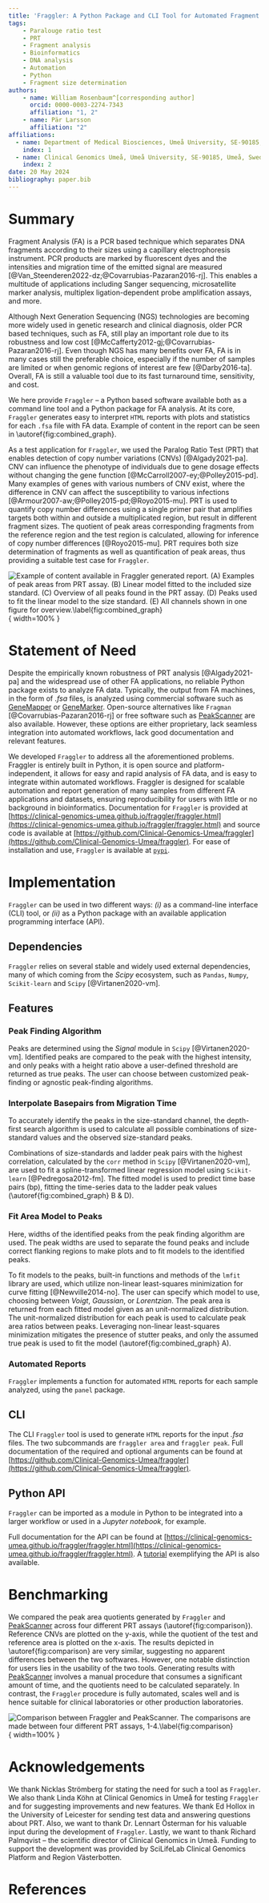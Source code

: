 ```yaml
---
title: 'Fraggler: A Python Package and CLI Tool for Automated Fragment Analysis'
tags:
    - Paralouge ratio test
    - PRT
    - Fragment analysis
    - Bioinformatics
    - DNA analysis
    - Automation
    - Python
    - Fragment size determination
authors:
    - name: William Rosenbaum^[corresponding author]
      orcid: 0000-0003-2274-7343
      affiliation: "1, 2"
    - name: Pär Larsson
      affiliation: "2"
affiliations:
  - name: Department of Medical Biosciences, Umeå University, SE-90185, Umeå, Sweden
    index: 1
  - name: Clinical Genomics Umeå, Umeå University, SE-90185, Umeå, Sweden
    index: 2
date: 20 May 2024
bibliography: paper.bib
---
```


# Summary

Fragment Analysis (FA) is a PCR based technique which separates DNA fragments according to their sizes using a capillary electrophoresis instrument. PCR products are marked by fluorescent dyes and the intensities and migration time of the emitted signal are measured [@Van_Steenderen2022-dz;@Covarrubias-Pazaran2016-rj]. This enables a multitude of applications including Sanger sequencing, microsatellite marker analysis, multiplex ligation-dependent probe amplification assays, and more.   

Although Next Generation Sequencing (NGS) technologies are becoming more widely used in genetic research and clinical diagnosis, older PCR based techniques, such as FA, still play an important role due to its robustness and low cost [@McCafferty2012-gj;@Covarrubias-Pazaran2016-rj]. Even though NGS has many benefits over FA, FA is in many cases still the preferable choice, especially if the number of samples are limited or when genomic regions of interest are few [@Darby2016-ta]. Overall, FA is still a valuable tool due to its fast turnaround time, sensitivity, and cost.

We here provide `Fraggler` – a Python based software available both as a command line tool and a Python package for FA analysis. At its core, `Fraggler` generates easy to interpret `HTML` reports with plots and statistics for each `.fsa` file with FA data. Example of content in the report can be seen in \autoref{fig:combined_graph}.

As a test application for `Fraggler`, we used the Paralog Ratio Test (PRT) that enables detection of copy number variations (CNVs) [@Algady2021-pa]. CNV can influence the phenotype of individuals due to gene dosage effects without changing the gene function [@McCarroll2007-ey;@Polley2015-pd]. Many examples of genes with various numbers of CNV exist, where the difference in CNV can affect the susceptibility to various infections [@Armour2007-aw;@Polley2015-pd;@Royo2015-mu]. PRT is used to quantify copy number differences using a single primer pair that amplifies targets both within and outside a multiplicated region, but result in different fragment sizes. The quotient of peak areas corresponding fragments from the reference region and the test region is calculated, allowing for inference of copy number differences [@Royo2015-mu]. PRT requires both size determination of fragments as well as quantification of peak areas, thus providing a suitable test case for `Fraggler`. 

![Example of content available in `Fraggler` generated report. (A) Examples of peak areas from PRT assay. (B) Linear model fitted to the included size standard. (C) Overview of all peaks found in the PRT assay. (D) Peaks used to fit the linear model to the size standard. (E) All channels shown in one figure for overview.\label{fig:combined_graph}](combined.png){ width=100% }

# Statement of Need

Despite the empirically known robustness of PRT analysis [@Algady2021-pa] and the widespread use of other FA applications, no reliable Python package exists to analyze FA data. Typically, the output from FA machines, in the form of _.fsa_ files, is analyzed using commercial software such as [GeneMapper](https://www.thermofisher.com/order/catalog/product/4475073) or [GeneMarker](https://softgenetics.com/products/genemarker/). Open-source alternatives like `Fragman` [@Covarrubias-Pazaran2016-rj] or free software such as [PeakScanner](https://www.thermofisher.com/order/catalog/product/4381867) are also available. However, these options are either proprietary, lack seamless integration into automated workflows, lack good documentation and relevant features.

We developed `Fraggler` to address all the aforementioned problems. Fraggler is entirely built in Python, it is open source and platform-independent, it allows for easy and rapid analysis of FA data, and is easy to integrate within automated workflows. Fraggler is designed for scalable automation and report generation of many samples from different FA applications and datasets, ensuring reproducibility for users with little or no background in bioinformatics. Documentation for `Fraggler` is provided at [https://clinical-genomics-umea.github.io/fraggler/fraggler.html](https://clinical-genomics-umea.github.io/fraggler/fraggler.html) and source code is available at [https://github.com/Clinical-Genomics-Umea/fraggler](https://github.com/Clinical-Genomics-Umea/fraggler). For ease of installation and use, `Fraggler` is available at [`pypi`](https://pypi.org/project/fraggler/). 

# Implementation

`Fraggler` can be used in two different ways: _(i)_ as a command-line interface (CLI) tool, or _(ii)_ as a Python package with an available application programming interface (API).

## Dependencies 

`Fraggler` relies on several stable and widely used external dependencies, many of which coming from the _Scipy_ ecosystem, such as `Pandas`, `Numpy`, `Scikit-learn` and `Scipy` [@Virtanen2020-vm]. 

## Features

### Peak Finding Algorithm

Peaks are determined using the _Signal_ module in `Scipy` [@Virtanen2020-vm]. Identified peaks are compared to the peak with the highest intensity, and only peaks with a height ratio above a user-defined threshold are returned as true peaks. The user can choose between customized peak-finding or agnostic peak-finding algorithms.

### Interpolate Basepairs from Migration Time

To accurately identify the peaks in the size-standard channel, the depth-first search algorithm is used to calculate all possible combinations of size-standard values and the observed size-standard peaks.

Combinations of size-standards and ladder peak pairs with the highest correlation, calculated by the `corr` method in `Scipy` [@Virtanen2020-vm], are used to fit a spline-transformed linear regression model using `Scikit-learn` [@Pedregosa2012-fm]. The fitted model is used to predict time base pairs (bp), fitting the time-series data to the ladder peak values (\autoref{fig:combined_graph} B & D).

### Fit Area Model to Peaks

Here, widths of the identified peaks from the peak finding algorithm are used. The peak widths are used to separate the found peaks and include correct flanking regions to make plots and to fit models to the identified peaks.

To fit models to the peaks, built-in functions and methods of the `lmfit` library are used, which utilize non-linear least-squares minimization for curve fitting [@Newville2014-no]. The user can specify which model to use, choosing between _Voigt_, _Gaussian_, or _Lorentzian_. The peak area is returned from each fitted model given as an unit-normalized distribution. The unit-normalized distribution for each peak is used to calculate peak area ratios between peaks. Leveraging non-linear least-squares minimization mitigates the presence of stutter peaks, and only the assumed true peak is used to fit the model (\autoref{fig:combined_graph} A).

### Automated Reports

`Fraggler` implements a function for automated `HTML` reports for each sample analyzed, using the `panel` package.

## CLI

The CLI `Fraggler` tool is used to generate `HTML` reports for the input _.fsa_ files. The two subcommands are `fraggler area` and `fraggler peak`. Full documentation of the required and optional arguments can be found at [https://github.com/Clinical-Genomics-Umea/fraggler](https://github.com/Clinical-Genomics-Umea/fraggler). 

## Python API

`Fraggler` can be imported as a module in Python to be integrated into a larger workflow or used in a _Jupyter notebook_, for example.

Full documentation for the API can be found at [https://clinical-genomics-umea.github.io/fraggler/fraggler.html](https://clinical-genomics-umea.github.io/fraggler/fraggler.html). A [tutorial](https://github.com/Clinical-Genomics-Umea/fraggler/blob/main/tutorial.ipynb) exemplifying the API is also available.

# Benchmarking

We compared the peak area quotients generated by `Fraggler` and [PeakScanner](https://www.thermofisher.com/order/catalog/product/4381867) across four different PRT assays (\autoref{fig:comparison}). Reference CNVs are plotted on the y-axis, while the quotient of the test and reference area is plotted on the x-axis. The results depicted in \autoref{fig:comparison} are very similar, suggesting no apparent differences between the two softwares. However, one notable distinction for users lies in the usability of the two tools. Generating results with [PeakScanner](https://www.thermofisher.com/order/catalog/product/4381867) involves a manual procedure that consumes a significant amount of time, and the quotients need to be calculated separately. In contrast, the `Fraggler` procedure is fully automated, scales well and is hence suitable for clinical laboratories or other production laboratories.

![Comparison between `Fraggler` and [PeakScanner](https://www.thermofisher.com/order/catalog/product/4381867). The comparisons are made between four different PRT assays, 1-4.\label{fig:comparison}](cnv_ratio_fraggler_peakscanner_facet.tiff){ width=100% }

# Acknowledgements

We thank Nicklas Strömberg for stating the need for such a tool as `Fraggler`. We also thank Linda Köhn at Clinical Genomics in Umeå for testing `Fraggler` and for suggesting improvements and new features. We thank Ed Hollox in the University of Leicester for sending test data and answering questions about PRT. Also, we want to thank Dr. Lennart Österman for his valuable input during the development of `Fraggler`. Lastly, we want to thank Richard Palmqvist – the scientific director of Clinical Genomics in Umeå. Funding to support the development was provided by SciLifeLab Clinical Genomics Platform and Region Västerbotten.

# References